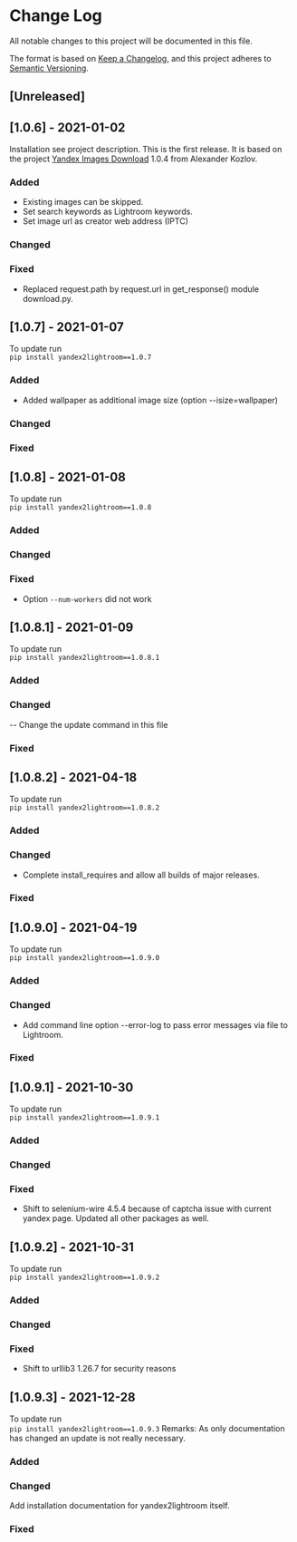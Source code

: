 
# Change Log
All notable changes to this project will be documented in this file.

The format is based on [Keep a Changelog](https://keepachangelog.com/en/1.0.0/),
and this project adheres to [Semantic Versioning](https://semver.org/spec/v2.0.0.html).

## [Unreleased] 
  
## [1.0.6] - 2021-01-02
  
Installation see project description.
This is the first release. It is based on the project [Yandex Images Download](https://pypi.org/project/yandex-images-download/)
1.0.4 from Alexander Kozlov. 
 
### Added
- Existing images can be skipped.  
- Set search keywords as Lightroom keywords.
- Set image url as creator web address (IPTC)
### Changed
### Fixed
- Replaced request.path by request.url in get_response() module download.py.
 
## [1.0.7] - 2021-01-07
To update run  
```pip install yandex2lightroom==1.0.7```

### Added
- Added wallpaper as additional image size (option --isize=wallpaper)
### Changed
### Fixed

## [1.0.8] - 2021-01-08
To update run  
```pip install yandex2lightroom==1.0.8```

### Added
### Changed
### Fixed
- Option ``--num-workers`` did not work

## [1.0.8.1] - 2021-01-09
To update run  
```pip install yandex2lightroom==1.0.8.1```

### Added
### Changed
-- Change the update command in this file
### Fixed

## [1.0.8.2] - 2021-04-18
To update run  
```pip install yandex2lightroom==1.0.8.2```

### Added
### Changed
- Complete install_requires and allow all builds of major releases.
### Fixed

## [1.0.9.0] - 2021-04-19
To update run  
```pip install yandex2lightroom==1.0.9.0```

### Added
### Changed
- Add command line option --error-log to pass error messages via file to Lightroom.
### Fixed

## [1.0.9.1] - 2021-10-30
To update run  
```pip install yandex2lightroom==1.0.9.1```

### Added
### Changed
### Fixed
- Shift to selenium-wire 4.5.4 because of captcha issue with current yandex page. 
Updated all other packages as well.

## [1.0.9.2] - 2021-10-31
To update run  
```pip install yandex2lightroom==1.0.9.2```

### Added
### Changed
### Fixed
- Shift to urllib3 1.26.7 for security reasons

## [1.0.9.3] - 2021-12-28
To update run  
```pip install yandex2lightroom==1.0.9.3```
Remarks: As only documentation has changed an update is not really necessary.

### Added
### Changed
Add installation documentation for yandex2lightroom itself.
### Fixed

